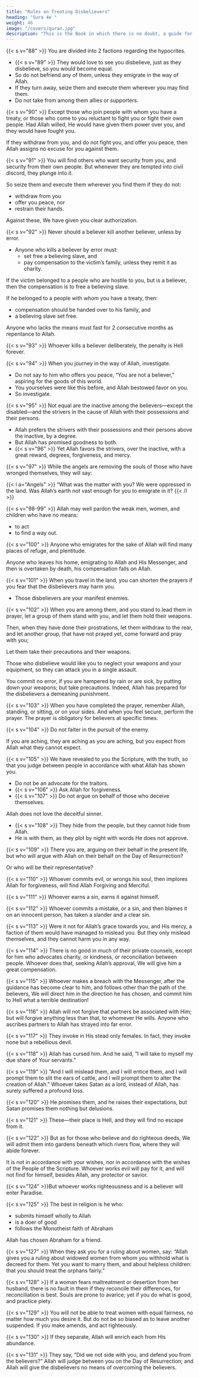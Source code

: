 ```yaml
---
title: "Rules on Treating Disbelievers"
heading: "Sura 4e "
weight: 46
image: "/covers/quran.jpg"
description: "This is the Book in which there is no doubt, a guide for the righteous."
---
```



{{< s v="88" >}} You are divided into 2 factions regarding the hypocrites. 
<!-- - But Allah Himself has overwhelmed them on account of what they did. 
- Do you want to guide those whom Allah has led astray? 
- You will never find a way for whomever Allah leads astray. -->
- {{< s v="89" >}}  They would love to see you disbelieve, just as they disbelieve, so you would become equal. 
- So do not befriend any of them, unless they emigrate in the way of Allah. 
- If they turn away, seize them and execute them wherever you may find them. 
- Do not take from among them allies or supporters.

{{< s v="90" >}} Except those who join people with whom you have a treaty, or those who come to you reluctant to fight you or fight their own people. Had Allah willed, He would have given them power over you, and they would have fought you. 

If they withdraw from you, and do not fight you, and offer you peace, then Allah assigns no excuse for you against them.


{{< s v="91" >}} You will find others who want security from you, and security from their own people. But whenever they are tempted into civil discord, they plunge into it.

So seize them and execute them wherever you find them if they do not:
- withdraw from you
- offer you peace, nor
- restrain their hands.

Against these, We have given you clear authorization.

{{< s v="92" >}} Never should a believer kill another believer, unless by error.
- Anyone who kills a believer by error must:
  - set free a believing slave, and
  - pay compensation to the victim’s family, unless they remit it as charity. 

If the victim belonged to a people who are hostile to you, but is a believer, then the compensation is to free a believing slave. 

If he belonged to a people with whom you have a treaty, then:
- compensation should be handed over to his family, and
- a believing slave set free. 

Anyone who lacks the means must fast for 2 consecutive months as repentance to Allah. 

{{< s v="93" >}} Whoever kills a believer deliberately, the penalty is Hell forever. 

<!-- And Allah will be angry with him, and will curse him, and will prepare for him a terrible punishment. -->

{{< s v="94" >}}  When you journey in the way of Allah, investigate. 
- Do not say to him who offers you peace, “You are not a believer,” aspiring for the goods of this world. <!-- With Allah are abundant riches.  -->
- You yourselves were like this before, and Allah bestowed favor on you.
- So investigate. <!-- Allah is well aware of what you do.  -->

{{< s v="95" >}} Not equal are the inactive among the believers—except the disabled—and the strivers in the cause of Allah with their possessions and their persons. 
- Allah prefers the strivers with their possessions and their persons above the inactive, by a degree. 
- But Allah has promised goodness to both.
- {{< s v="96" >}}  Yet Allah favors the strivers, over the inactive, with a great reward, degrees, forgiveness, and mercy.



{{< s v="97" >}}  While the angels are removing the souls of those who have wronged themselves, they will say:

{{< l a="Angels" >}}
“What was the matter with you? We were oppressed in the land. Was Allah’s earth not vast enough for you to emigrate in it?
{{< /l >}}


{{< s v="98-99" >}} Allah may well pardon the weak men, women, and children who have no means:
- to act
- to find a way out. 


{{< s v="100" >}} Anyone who emigrates for the sake of Allah will find many places of refuge, and plentitude. 

Anyone who leaves his home, emigrating to Allah and His Messenger, and then is overtaken by death, his compensation falls on Allah. 

{{< s v="101" >}} When you travel in the land, you can shorten the prayers if you fear that the disbelievers may harm you.
- Those disbelievers are your manifest enemies.


{{< s v="102" >}} When you are among them, and you stand to lead them in prayer, let a group of them stand with you, and let them hold their weapons. 

Then, when they have done their prostrations, let them withdraw to the rear, and let another group, that have not prayed yet, come forward and pray with you; 

Let them take their precautions and their weapons. 

Those who disbelieve would like you to neglect your weapons and your equipment, so they can attack you in a single assault. 

You commit no error, if you are hampered by rain or are sick, by putting down your weapons; but take precautions. Indeed, Allah has prepared for the disbelievers a demeaning punishment.

{{< s v="103" >}}  When you have completed the prayer, remember Allah, standing, or sitting, or on your sides. And when you feel secure, perform the prayer. The prayer is obligatory for believers at specific times.

{{< s v="104" >}} Do not falter in the pursuit of the enemy. 

If you are aching, they are aching as you are aching, but you expect from Allah what they cannot expect. 

{{< s v="105" >}} We have revealed to you the Scripture, with the truth, so that you judge between people in accordance with what Allah has
shown you. 

- Do not be an advocate for the traitors.
- {{< s v="106" >}} Ask Allah for forgiveness. 
- {{< s v="107" >}} Do not argue on behalf of those who deceive themselves. 


Allah does not love the deceitful sinner.
- {{< s v="108" >}} They hide from the people, but they cannot hide from Allah. 
- He is with them, as they plot by night with words He does not approve. <!-- Allah comprehends what they do. -->


{{< s v="109" >}} There you are, arguing on their behalf in the present life, but who will argue with Allah
on their behalf on the Day of Resurrection?

Or who will be their representative?

{{< s v="110" >}} Whoever commits evil, or wrongs his soul, then implores Allah for forgiveness, will find
Allah Forgiving and Merciful.

{{< s v="111" >}} Whoever earns a sin, earns it against himself.

{{< s v="112" >}} Whoever commits a mistake, or a sin, and then blames it on an innocent person, has taken a slander and a clear sin.

{{< s v="113" >}} Were it not for Allah’s grace towards you, and His mercy, a faction of them would have
managed to mislead you. But they only mislead themselves, and they cannot harm you in any way. 

<!-- Allah has revealed to you the Scripture and wisdom, and has taught you what you did not know. Allah’s goodness towards you is great. -->

{{< s v="114" >}} There is no good in much of their private counsels, except for him who advocates charity, or kindness, or reconciliation between people. Whoever does that, seeking Allah’s approval, We will give him a great compensation.

{{< s v="115" >}} Whoever makes a breach with the Messenger, after the guidance has become clear to him, and follows other than the path of the believers, We will direct him in the direction he has chosen, and commit him to Hell what a terrible destination!

{{< s v="116" >}} Allah will not forgive that partners be associated with Him; but will forgive anything less than that, to whomever He wills. Anyone
who ascribes partners to Allah has strayed into far error.

{{< s v="117" >}} They invoke in His stead only females. In fact, they invoke none but a rebellious devil.

{{< s v="118" >}} Allah has cursed him. And he said, “I will take to myself my due share of Your servants.”

{{< s v="119" >}} “And I will mislead them, and I will entice them, and I will prompt them to slit the ears
of cattle, and I will prompt them to alter the creation of Allah.” Whoever takes Satan as a
lord, instead of Allah, has surely suffered a profound loss.

{{< s v="120" >}} He promises them, and he raises their expectations, but Satan promises them nothing but delusions.

{{< s v="121" >}} These—their place is Hell, and they will find no escape from it.

{{< s v="122" >}} But as for those who believe and do righteous deeds, We will admit them into gardens
beneath which rivers flow, where they will abide forever. 

<!-- The promise of Allah is true and who is more truthful in speech than Allah? -->

It is not in accordance with your wishes, nor in accordance with the wishes of the People of the Scripture. Whoever works evil will
pay for it, and will not find for himself, besides Allah, any protector or savior.

{{< s v="124" >}}But whoever works righteousness and is a believer will enter Paradise. <!-- , and will not be wronged a whit. -->

{{< s v="125" >}} The best in religion is he who:
- submits himself wholly to Allah
- is a doer of good
- follows the Monotheist faith of Abraham 

Allah has chosen Abraham for a friend.



<!-- 126. To Allah belongs what is in the heavens
and what is on earth, and Allah encompasses
everything. -->

{{< s v="127" >}} When they ask you for a ruling about women, say: “Allah gives you a ruling about widowed women from whom you withhold what is decreed for them. Yet you want to marry them, and about helpless children: that you should treat the orphans fairly.” <!-- Whatever good you do, Allah knows it. -->


{{< s v="128" >}} If a woman fears maltreatment or desertion from her husband, there is no fault in them if they reconcile their differences, for reconciliation is best. Souls are prone to avarice; yet if you do what is good, and practice piety.

{{< s v="129" >}} You will not be able to treat women with equal fairness, no matter how much you desire it. But do not be so biased as to leave another suspended. If you make amends, and act righteously.

{{< s v="130" >}} If they separate, Allah will enrich each from His abundance. <!-- Allah is Bounteous and Wise. -->

{{< s v="131" >}} <!-- 131. To Allah belongs everything in the heavens and everything on earth. We have instructed those who were given the Book before you, and you, to be conscious of Allah. --> They say, “Did we not side with you, and defend you from the believers?” Allah will judge between you on the Day of Resurrection; and Allah will give the disbelievers no means of overcoming the believers.

<!-- 
132. To Allah belongs everything in the heavens and everything on earth. Allah suffices as
Manager.

133. If He wills, He can do away with you, O people, and bring others. Allah is Able to do that.

134. Whoever desires the reward of this world—with Allah is the reward of this world
and the next. Allah is All-Hearing, All-See-
ing.
 -->